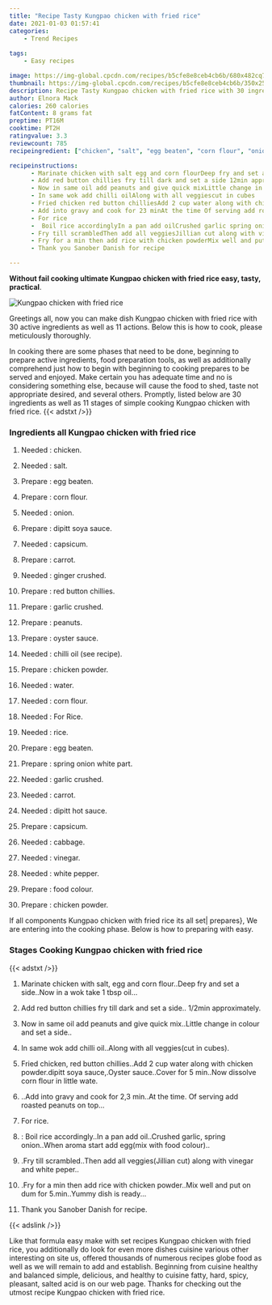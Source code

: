 ```yaml
---
title: "Recipe Tasty Kungpao chicken with fried rice"
date: 2021-01-03 01:57:41
categories:
    - Trend Recipes
    
tags:
    - Easy recipes

image: https://img-global.cpcdn.com/recipes/b5cfe8e8ceb4cb6b/680x482cq70/kungpao-chicken-with-fried-rice-recipe-main-photo.jpg
thumbnail: https://img-global.cpcdn.com/recipes/b5cfe8e8ceb4cb6b/350x250cq70/kungpao-chicken-with-fried-rice-recipe-main-photo.jpg
description: Recipe Tasty Kungpao chicken with fried rice with 30 ingredients and 11 stages of easy cooking.
author: Elnora Mack
calories: 260 calories
fatContent: 8 grams fat
preptime: PT16M
cooktime: PT2H
ratingvalue: 3.3
reviewcount: 785
recipeingredient: ["chicken", "salt", "egg beaten", "corn flour", "onion", "dipitt soya sauce", "capsicum", "carrot", "ginger crushed", "red button chillies", "garlic crushed", "peanuts", "oyster sauce", "chilli oil see recipe", "chicken powder", "water", "corn flour", "For Rice", "rice", "egg beaten", "spring onion white part", "garlic crushed", "carrot", "dipitt hot sauce", "capsicum", "cabbage", "vinegar", "white pepper", "food colour", "chicken powder"]

recipeinstructions: 
      - Marinate chicken with salt egg and corn flourDeep fry and set a sideNow in a wok take 1 tbsp oil 
      - Add red button chillies fry till dark and set a side 12min approximately 
      - Now in same oil add peanuts and give quick mixLittle change in colour and set a side 
      - In same wok add chilli oilAlong with all veggiescut in cubes 
      - Fried chicken red button chilliesAdd 2 cup water along with chicken powderdipitt soya sauceOyster sauceCover for 5 minNow dissolve corn flour in little wate 
      - Add into gravy and cook for 23 minAt the time Of serving add roasted peanuts on top 
      - For rice 
      -  Boil rice accordinglyIn a pan add oilCrushed garlic spring onionWhen aroma start add eggmix with food colour 
      - Fry till scrambledThen add all veggiesJillian cut along with vinegar and white peper 
      - Fry for a min then add rice with chicken powderMix well and put on dum for 5minYummy dish is ready 
      - Thank you Sanober Danish for recipe

---
```




**Without fail cooking ultimate Kungpao chicken with fried rice easy, tasty, practical**. 


![Kungpao chicken with fried rice](https://img-global.cpcdn.com/recipes/b5cfe8e8ceb4cb6b/680x482cq70/kungpao-chicken-with-fried-rice-recipe-main-photo.jpg "Kungpao chicken with fried rice")




Greetings all, now you can make dish Kungpao chicken with fried rice with 30 active ingredients as well as 11 actions. Below this is how to cook, please meticulously thoroughly.

In cooking there are some phases that need to be done, beginning to prepare active ingredients, food preparation tools, as well as additionally comprehend just how to begin with beginning to cooking prepares to be served and enjoyed. Make certain you has adequate time and no is considering something else, because will cause the food to shed, taste not appropriate desired, and several others. Promptly, listed below are 30 ingredients as well as 11 stages of simple cooking Kungpao chicken with fried rice.
{{< adstxt />}}

### Ingredients all Kungpao chicken with fried rice


1. Needed  : chicken.

1. Needed  : salt.

1. Prepare  : egg beaten.

1. Prepare  : corn flour.

1. Needed  : onion.

1. Prepare  : dipitt soya sauce.

1. Needed  : capsicum.

1. Prepare  : carrot.

1. Needed  : ginger crushed.

1. Prepare  : red button chillies.

1. Prepare  : garlic crushed.

1. Prepare  : peanuts.

1. Prepare  : oyster sauce.

1. Needed  : chilli oil (see recipe).

1. Prepare  : chicken powder.

1. Needed  : water.

1. Needed  : corn flour.

1. Needed  : For Rice.

1. Needed  : rice.

1. Prepare  : egg beaten.

1. Prepare  : spring onion white part.

1. Needed  : garlic crushed.

1. Needed  : carrot.

1. Needed  : dipitt hot sauce.

1. Prepare  : capsicum.

1. Needed  : cabbage.

1. Needed  : vinegar.

1. Needed  : white pepper.

1. Prepare  : food colour.

1. Prepare  : chicken powder.



If all components Kungpao chicken with fried rice its all set| prepares}, We are entering into the cooking phase. Below is how to preparing with easy.

### Stages Cooking Kungpao chicken with fried rice

{{< adstxt />}}


1. Marinate chicken with salt, egg and corn flour..Deep fry and set a side..Now in a wok take 1 tbsp oil...



1. Add red button chillies fry till dark and set a side.. 1/2min approximately.



1. Now in same oil add peanuts and give quick mix..Little change in colour and set a side..



1. In same wok add chilli oil..Along with all veggies(cut in cubes).



1. Fried chicken, red button chillies..Add 2 cup water along with chicken powder.dipitt soya sauce,.Oyster sauce..Cover for 5 min..Now dissolve corn flour in little wate.



1. ..Add into gravy and cook for 2,3 min..At the time. Of serving add roasted peanuts on top...



1. For rice.



1. : Boil rice accordingly..In a pan add oil..Crushed garlic, spring onion..When aroma start add egg(mix with food colour)..



1. .Fry till scrambled..Then add all veggies(Jillian cut) along with vinegar and white peper..



1. .Fry for a min then add rice with chicken powder..Mix well and put on dum for 5.min..Yummy dish is ready...



1. Thank you Sanober Danish for recipe.





{{< adslink />}}

Like that formula easy make with set recipes Kungpao chicken with fried rice, you additionally do look for even more dishes cuisine various other interesting on site us, offered thousands of numerous recipes globe food as well as we will remain to add and establish. Beginning from cuisine healthy and balanced simple, delicious, and healthy to cuisine fatty, hard, spicy, pleasant, salted acid is on our web page. Thanks for checking out the utmost recipe Kungpao chicken with fried rice.
